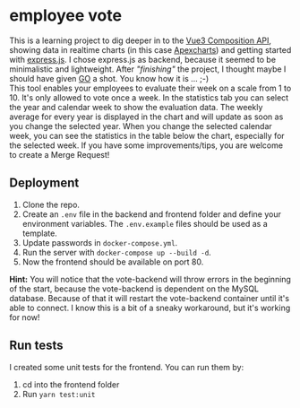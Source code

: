 # employee vote
This is a learning project to dig deeper in to the [Vue3 Composition API](https://v3.vuejs.org/guide/composition-api-introduction.html),
showing data in realtime charts (in this case [Apexcharts](https://apexcharts.com/)) and getting started with
[express.js](https://expressjs.com/). I chose express.js as backend, because it seemed to be minimalistic and lightweight.
After *"finishing"* the project, I thought maybe I should have given [GO](https://golang.org/) a shot. You know how it is ... ;-)  
This tool enables your employees to evaluate their week on a scale from 1 to 10. It's only allowed to vote once a week.
In the statistics tab you can select the year and calendar week to show the evaluation data. The weekly average for every year is
displayed in the chart and will update as soon as you change the selected year. When you change the selected calendar week,
you can see the statistics in the table below the chart, especially for the selected week.
If you have some improvements/tips, you are welcome to create a Merge Request!

## Deployment
1. Clone the repo.
2. Create an `.env` file in the backend and frontend folder and define your environment variables.
   The `.env.example` files should be used as a template.
3. Update passwords in `docker-compose.yml`.
4. Run the server with `docker-compose up --build -d`.
5. Now the frontend should be available on port 80.

**Hint:** You will notice that the vote-backend will throw errors in the beginning of the start, because the vote-backend
is dependent on the MySQL database. Because of that it will restart the vote-backend container until it's able to connect. I know
this is a bit of a sneaky workaround, but it's working for now!

## Run tests
I created some unit tests for the frontend. You can run them by:
1. cd into the frontend folder
2. Run `yarn test:unit`

